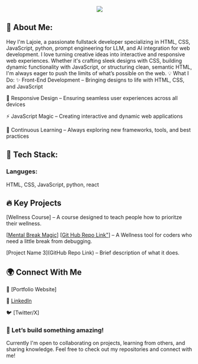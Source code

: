 <div align="center">
  <img src="https://media0.giphy.com/media/v1.Y2lkPTc5MGI3NjExNXR2bWxqa2RwbzVjMTZleGVnYzg4b3hxdjJxN2tuaTMxZWk5am8wMSZlcD12MV9pbnRlcm5hbF9naWZfYnlfaWQmY3Q9Zw/MZEIaQ799hT1VXMqz8/giphy.gif"/>
</div>

<h2>🚀 About Me:</h2>
Hey I'm Lajoie, a passionate fullstack developer specializing in HTML, CSS, JavaScript, python, prompt engineering for LLM, and AI integration for web development. I love turning creative ideas into interactive and responsive web experiences. Whether it's crafting sleek designs with CSS, building dynamic functionality with JavaScript, or structuring clean, semantic HTML, I'm always eager to push the limits of what’s possible on the web.

</h2>💡 What I Do:</h2>
✨ Front-End Development – Bringing designs to life with HTML, CSS, and JavaScript

🎨 Responsive Design – Ensuring seamless user experiences across all devices

⚡ JavaScript Magic – Creating interactive and dynamic web applications

🔧 Continuous Learning – Always exploring new frameworks, tools, and best practices

<h2>📌 Tech Stack:</h2>
<h3>Languges:</h3>HTML, CSS, JavaScript, python, react

<h2>🔥 Key Projects</h2>
[Wellness Course] – A course designed to teach people how to prioritze their wellness.

[<a href="https://mentalbreakmagic.netlify.app/">Mental Break Magic</a>] [<a href="https://github.com/Joyfull-Happiness/thecodersdeck">Git Hub Repo Link"</a>] – A Wellness tool for coders who need a little break from debugging. 

[Project Name 3](GitHub Repo Link) – Brief description of what it does.

<h2>🌍 Connect With Me</h2>
🔗 [Portfolio Website]

💼 <a href="https://www.linkedin.com/in/lajoie-bradley/" target="_blank">LinkedIn</a>

🐦 [Twitter/X]

<h3>🚀 Let’s build something amazing!</h3>
Currently I'm open to collaborating on projects, learning from others, and sharing knowledge. Feel free to check out my repositories and connect with me!

